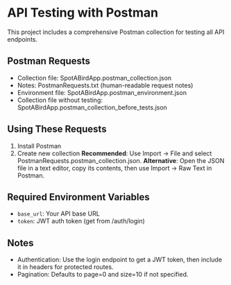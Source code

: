 # API Testing with Postman

This project includes a comprehensive Postman collection for testing all API endpoints.

## Postman Requests
- Collection file: SpotABirdApp.postman_collection.json
- Notes: PostmanRequests.txt (human-readable request notes)
- Environment file: SpotABirdApp.postman_environment.json
- Collection file without testing: SpotABirdApp.postman_collection_before_tests.json

## Using These Requests
1. Install Postman
2. Create new collection
**Recommended**: Use Import → File and select PostmanRequests.postman_collection.json.
**Alternative**: Open the JSON file in a text editor, copy its contents, then use Import → Raw Text in Postman.

## Required Environment Variables
- `base_url`: Your API base URL
- `token`: JWT auth token (get from /auth/login)

## Notes
- Authentication: Use the login endpoint to get a JWT token, then include it in headers for protected routes.
- Pagination: Defaults to page=0 and size=10 if not specified.